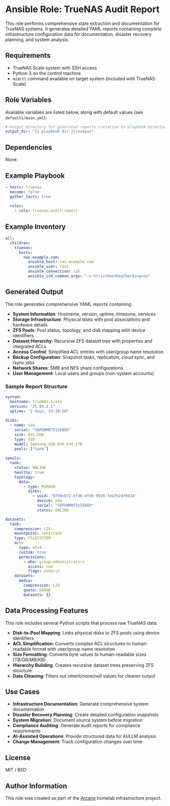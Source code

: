 # Ansible Role: TrueNAS Audit Report

This role performs comprehensive state extraction and documentation for TrueNAS systems. It generates detailed YAML reports containing complete infrastructure configuration data for documentation, disaster recovery planning, and system analysis.

## Requirements

* TrueNAS Scale system with SSH access
* Python 3 on the control machine
* `midctl` command available on target system (included with TrueNAS Scale)

## Role Variables

Available variables are listed below, along with default values (see `defaults/main.yml`):

```yaml
# Output directory for generated reports (relative to playbook directory)
output_dir: "{{ playbook_dir }}/output"
```

## Dependencies

None.

## Example Playbook

```yaml
- hosts: truenas
  become: false
  gather_facts: true
  
  roles:
    - role: truenas.audit_report
```

## Example Inventory

```yaml
all:
  children:
    truenas:
      hosts:
        nas.example.com:
          ansible_host: nas.example.com
          ansible_user: root
          ansible_connection: ssh
          ansible_ssh_common_args: "-o StrictHostKeyChecking=no"
```

## Generated Output

The role generates comprehensive YAML reports containing:

* **System Information**: Hostname, version, uptime, timezone, services
* **Storage Infrastructure**: Physical disks with pool associations and hardware details
* **ZFS Pools**: Pool status, topology, and disk mapping with device identifiers
* **Dataset Hierarchy**: Recursive ZFS dataset tree with properties and integrated ACLs
* **Access Control**: Simplified ACL entries with user/group name resolution
* **Backup Configuration**: Snapshot tasks, replication, cloud sync, and rsync jobs
* **Network Shares**: SMB and NFS share configurations
* **User Management**: Local users and groups (non-system accounts)

### Sample Report Structure

```yaml
system:
  hostname: TrueNAS-Scale
  version: "25.04.2.1"
  uptime: "2 days, 23:10:58"
  
disks:
  - name: sda
    serial: "S6PUNM0T515508X"
    size: 931.5GB
    type: SSD
    model: Samsung_SSD_870_EVO_1TB
    pools: ["tank"]
    
zpools:
  tank:
    status: ONLINE
    healthy: true
    topology:
      data:
        - type: MIRROR
          disks:
            - uuid: "9759cb72-efd6-4fd9-9930-fea7b2476634"
              device: sda
              serial: "S6PUNM0T515508X"
              status: ONLINE

datasets:
  tank:
    compression: LZ4
    mountpoint: /mnt/tank
    type: FILESYSTEM
    acl:
      type: nfs4
      custom: true
      permissions:
        - who: group:administrators
          access: rwx
          flags: inherit
    datasets:
      media:
        compression: LZ4
        quota: 500GB
        datasets: {}
```

## Data Processing Features

This role includes several Python scripts that process raw TrueNAS data:

* **Disk-to-Pool Mapping**: Links physical disks to ZFS pools using device identifiers
* **ACL Simplification**: Converts complex ACL structures to human-readable format with user/group name resolution
* **Size Formatting**: Converts byte values to human-readable sizes (TB/GB/MB/KB)
* **Hierarchy Building**: Creates recursive dataset trees preserving ZFS structure
* **Data Cleaning**: Filters out inherit/none/null values for cleaner output

## Use Cases

* **Infrastructure Documentation**: Generate comprehensive system documentation
* **Disaster Recovery Planning**: Create detailed configuration snapshots
* **System Migration**: Document source system before migration
* **Compliance Auditing**: Generate audit reports for compliance requirements
* **AI-Assisted Operations**: Provide structured data for AI/LLM analysis
* **Change Management**: Track configuration changes over time

## License

MIT / BSD

## Author Information

This role was created as part of the [Arcane](https://github.com/chezmoidotsh/arcane) homelab infrastructure project.
